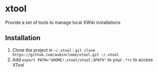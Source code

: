 # xtool

Provide a set of tools to manage local XWiki installations

## Installation

1. Clone the project in `~/.xtool` : `git clone https://github.com/aubincleme/xtool.git ~/.xtool`
1. Add `export PATH="$HOME/.xtool/xtool:$PATH"` to your `.*rc` to access XTool
